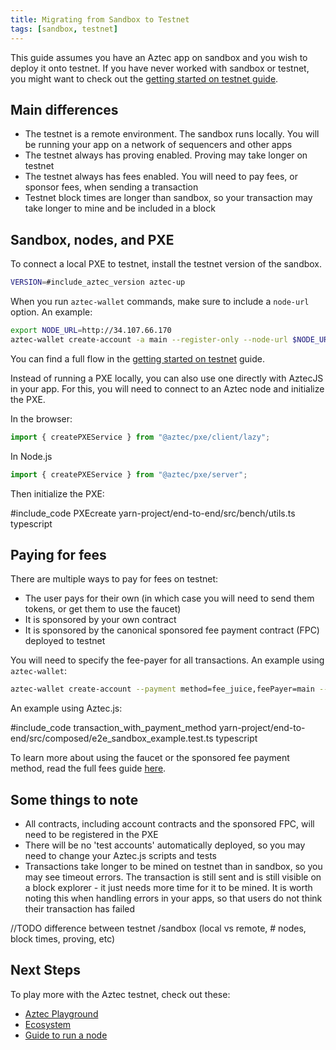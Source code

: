 ```yaml
---
title: Migrating from Sandbox to Testnet
tags: [sandbox, testnet]
---
```


This guide assumes you have an Aztec app on sandbox and you wish to deploy it onto testnet. If you have never worked with sandbox or testnet, you might want to check out the [getting started on testnet guide](./developers/guides/local_env/getting_started_on_testnet.md).

## Main differences

- The testnet is a remote environment. The sandbox runs locally. You will be running your app on a network of sequencers and other apps
- The testnet always has proving enabled. Proving may take longer on testnet
- The testnet always has fees enabled. You will need to pay fees, or sponsor fees, when sending a transaction
- Testnet block times are longer than sandbox, so your transaction may take longer to mine and be included in a block

## Sandbox, nodes, and PXE

To connect a local PXE to testnet, install the testnet version of the sandbox.

```sh
VERSION=#include_aztec_version aztec-up
```

When you run `aztec-wallet` commands, make sure to include a `node-url` option. An example:

```sh
export NODE_URL=http://34.107.66.170
aztec-wallet create-account -a main --register-only --node-url $NODE_URL
```

You can find a full flow in the [getting started on testnet](./developers/guides/local_env/getting_started_on_testnet.md) guide.

Instead of running a PXE locally, you can also use one directly with AztecJS in your app. For this, you will need to connect to an Aztec node and initialize the PXE.

In the browser:

```javascript
import { createPXEService } from "@aztec/pxe/client/lazy";
```

In Node.js

```javascript
import { createPXEService } from "@aztec/pxe/server";
```

Then initialize the PXE:

#include_code PXEcreate yarn-project/end-to-end/src/bench/utils.ts typescript

## Paying for fees

There are multiple ways to pay for fees on testnet:

- The user pays for their own (in which case you will need to send them tokens, or get them to use the faucet)
- It is sponsored by your own contract
- It is sponsored by the canonical sponsored fee payment contract (FPC) deployed to testnet

You will need to specify the fee-payer for all transactions. An example using `aztec-wallet`:

```sh
aztec-wallet create-account --payment method=fee_juice,feePayer=main --node-url $AZTEC_NODE
```

An example using Aztec.js:

#include_code transaction_with_payment_method yarn-project/end-to-end/src/composed/e2e_sandbox_example.test.ts typescript

To learn more about using the faucet or the sponsored fee payment method, read the full fees guide [here](./developers/tutorials/codealong/first_fees.md).

## Some things to note

- All contracts, including account contracts and the sponsored FPC, will need to be registered in the PXE
- There will be no 'test accounts' automatically deployed, so you may need to change your Aztec.js scripts and tests
- Transactions take longer to be mined on testnet than in sandbox, so you may see timeout errors. The transaction is still sent and is still visible on a block explorer - it just needs more time for it to be mined. It is worth noting this when handling errors in your apps, so that users do not think their transaction has failed

//TODO difference between testnet /sandbox (local vs remote, # nodes, block times, proving, etc)

## Next Steps

To play more with the Aztec testnet, check out these:

- [Aztec Playground](https://play.aztec.network/)
- [Ecosystem](https://www.aztec.network/ecosystem)
- [Guide to run a node](the_aztec_network/index.md)
